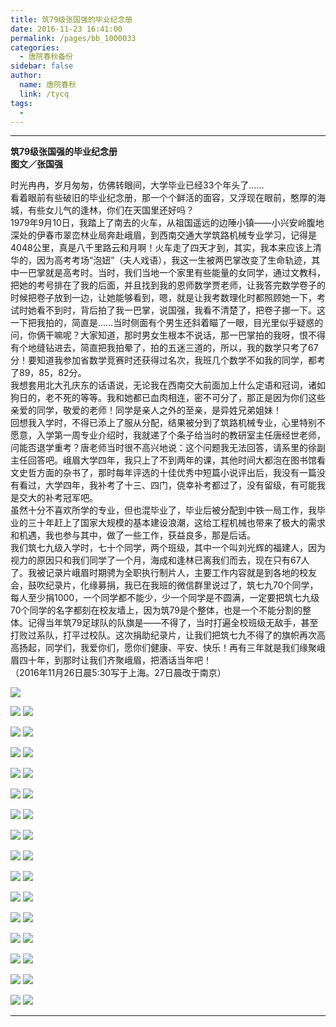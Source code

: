 ```yaml
---
title: 筑79级张国强的毕业纪念册
date: 2016-11-23 16:41:00
permalink: /pages/bb_1000033
categories: 
  - 唐院春秋备份
sidebar: false
author: 
  name: 唐院春秋
  link: /tycq
tags: 
  - 
---
```


* * *

**筑79级张国强的毕业纪念册  
图文／张国强**  
  
时光冉冉，岁月匆匆，仿佛转眼间，大学毕业已经33个年头了……  
看着眼前有些破旧的毕业纪念册，那一个个鲜活的面容，又浮现在眼前，憨厚的海城，有些女儿气的逢林，你们在天国里还好吗？  
1979年9月10日，我踏上了南去的火车，从祖国遥远的边陲小镇——小兴安岭腹地深处的伊春市翠峦林业局奔赴峨眉，到西南交通大学筑路机械专业学习，记得是4048公里，真是八千里路云和月啊！火车走了四天才到，其实，我本来应该上清华的，因为高考考场“泡妞”（夫人戏语），我这一生被两巴掌改变了生命轨迹，其中一巴掌就是高考时。当时，我们当地一个家里有些能量的女同学，通过文教科，把她的考号排在了我的后面，并且找到我的恩师数学贾老师，让我答完数学卷子的时候把卷子放到一边，让她能够看到，嗯，就是让我考数理化时都照顾她一下，考试时她看不到时，背后拍了我一巴掌，说国强，我看不清楚了，把卷子挪一下。这一下把我拍的，简直是……当时侧面有个男生还斜着瞄了一眼，目光里似乎疑惑的问，你俩干嘛呢？大家知道，那时男女生根本不说话，那一巴掌拍的我呀，恨不得有个地缝钻进去，简直把我拍晕了，拍的五迷三道的，所以，我的数学只考了67分！要知道我参加省数学竞赛时还获得过名次，我班几个数学不如我的同学，都考了89，85，82分。  
我想套用北大孔庆东的话语说，无论我在西南交大前面加上什么定语和冠词，诸如狗日的，老不死的等等。我和她都已血肉相连，密不可分了，那正是因为你们这些亲爱的同学，敬爱的老师！同学是亲人之外的至亲，是异姓兄弟姐妹！  
回想我入学时，不得已添上了服从分配，结果被分到了筑路机械专业，心里特别不愿意，入学第一周专业介绍时，我就递了个条子给当时的教研室主任唐经世老师，问能否退学重考？唐老师当时很不高兴地说：这个问题我无法回答，请系里的徐副主任回答吧。峨眉大学四年，我只上了不到两年的课，其他时间大都泡在图书馆看文史哲方面的杂书了，那时每年评选的十佳优秀中短篇小说评出后，我没有一篇没有看过，大学四年，我补考了十三、四门，侥幸补考都过了，没有留级，有可能我是交大的补考冠军吧。  
虽然十分不喜欢所学的专业，但也混毕业了，毕业后被分配到中铁一局工作，我毕业的三十年赶上了国家大规模的基本建设浪潮，这给工程机械也带来了极大的需求和机遇，我也参与其中，做了一些工作，获益良多，那是后话。  
我们筑七九级入学时，七十个同学，两个班级，其中一个叫刘光辉的福建人，因为视力的原因只和我们同学了一个月，海成和逢林已离我们而去，现在只有67人了。我被记录片峨眉时期骋为全职执行制片人，主要工作内容就是到各地的校友会，鼓吹纪录片，化缘募捐，我已在我班的微信群里说过了，筑七九70个同学，每人至少捐1000，一个同学都不能少，少一个同学是不圆满，一定要把筑七九级70个同学的名字都刻在校友墙上，因为筑79是个整体，也是一个不能分割的整体。记得当年筑79足球队的队旗是——不得了，当时打遍全校班级无敌手，甚至打败过系队，打平过校队。这次捐助纪录片，让我们把筑七九不得了的旗帜再次高高扬起，同学们，我爱你们，愿你们健康、平安、快乐！再有三年就是我们缘聚峨眉四十年，到那时让我们齐聚峨眉，把酒话当年吧！  
（2016年11月26日晨5:30写于上海。27日晨改于南京）  

![](/pic/img2.ph.126.net_sdEXyBXH-sNwWB7s2sQ53w==_6632210158280423294.jpg)

![](/pic/img2.ph.126.net_-HxqKg4h0oK81K5nwLkYHw==_6632138690024614541.jpg)
![](/pic/img2.ph.126.net_LrlMfA8mKuRj4w0SS5kj7A==_6631538356678955516.jpg)

![](/pic/img0.ph.126.net_CktQbMsd74Su-oyW4fAjXA==_6631719776097493140.jpg)
![](/pic/img1.ph.126.net_Da0YEju_-zgMSSDMD_NF4w==_6632113401257176759.jpg)  

![](/pic/img0.ph.126.net_Igl8Sx_FgswslL0ZZSesdQ==_6632025440326956228.jpg)
![](/pic/img1.ph.126.net_XOCaxNr2efbPTMoitme-bg==_6632206859745539992.jpg)  

![](/pic/img2.ph.126.net_fDPaTa_0RmtGaknCP6ezmg==_6632055127140906749.jpg)
![](/pic/img2.ph.126.net_P9WcczMoA8QHwLhY5tlfkg==_6632073818838576713.jpg)  

![](/pic/img0.ph.126.net_Xuk3BnTaMW7X7_FF3TejDQ==_6631776950702182938.jpg)
![](/pic/img1.ph.126.net_HRqyQYK8Rz5hiqajhTCuMw==_6632066122257183379.jpg)  

![](/pic/img1.ph.126.net_h0-3t8gGCeDje5Qpsk1HlQ==_6631515266934766687.jpg)
![](/pic/img2.ph.126.net_EizzXMDe9LTUWut4Mn9OyQ==_6632021042280446480.jpg)  

  

![](/pic/img0.ph.126.net_CIebZw5fn603XQIWlO3SmQ==_6632052928117651224.jpg)
![](/pic/img2.ph.126.net_l4trSQFx1qB0FzyhZn-dVA==_6631661501981273360.jpg)  

![](/pic/img2.ph.126.net_bMzYGejyuhfA4D6wXeyjZw==_6631940777931619751.jpg)
![](/pic/img2.ph.126.net_UU7VvttPLVvxVnryZk607A==_6631769254120781942.jpg)  

![](/pic/img0.ph.126.net_Lp-5XVfZITTlf5Q4kF1dfQ==_6631984758396726528.jpg)
![](/pic/img2.ph.126.net_iHON3IhpwkDeD8CG5IPD3g==_6631923185745574955.jpg)  

![](/pic/img2.ph.126.net_wEP9rPvnfQ1RJ0vQXXdvBQ==_6632117799303688007.jpg)
![](/pic/img0.ph.126.net_SCmULYdI6OkG914rifN_gw==_6631972663768821225.jpg)  

![](/pic/img2.ph.126.net_NCVx-Zsw-psdkSQF792Gpw==_6631794542888225912.jpg)
![](/pic/img0.ph.126.net_dTAMKQihJ5m1B4nK647c8A==_6631569143004523458.jpg)  

![](/pic/img0.ph.126.net_a3jLkpvj4D7ZNljoMasBMg==_6631804438492878273.jpg)
![](/pic/img0.ph.126.net_YwsK_y9h8ObKLQFmZvkSZw==_6631640611260328428.jpg)

  

![](/pic/img2.ph.126.net_bz0t23adoEiLoKWlNzbIeg==_6632192566094374220.jpg)
![](/pic/img1.ph.126.net_Ie8Lsf9mRHRXYsMjp-WU2A==_6632179371954846736.jpg)  

![](/pic/img2.ph.126.net_q48q18NFb3cjEKe7s4wL-Q==_6631632914678943248.jpg)
![](/pic/img2.ph.126.net_eUSNY7mwyHU13qZI8Q1r0A==_6632207959257167966.jpg)  

  

![](/pic/img1.ph.126.net_gW0fR9ME5pv4my1vXCJ9ew==_6631866011140927978.jpg)
![](/pic/img1.ph.126.net_Mf7ZIsQGue2ArZCVZPkfZA==_6631924285257202831.jpg)  

  
  
---